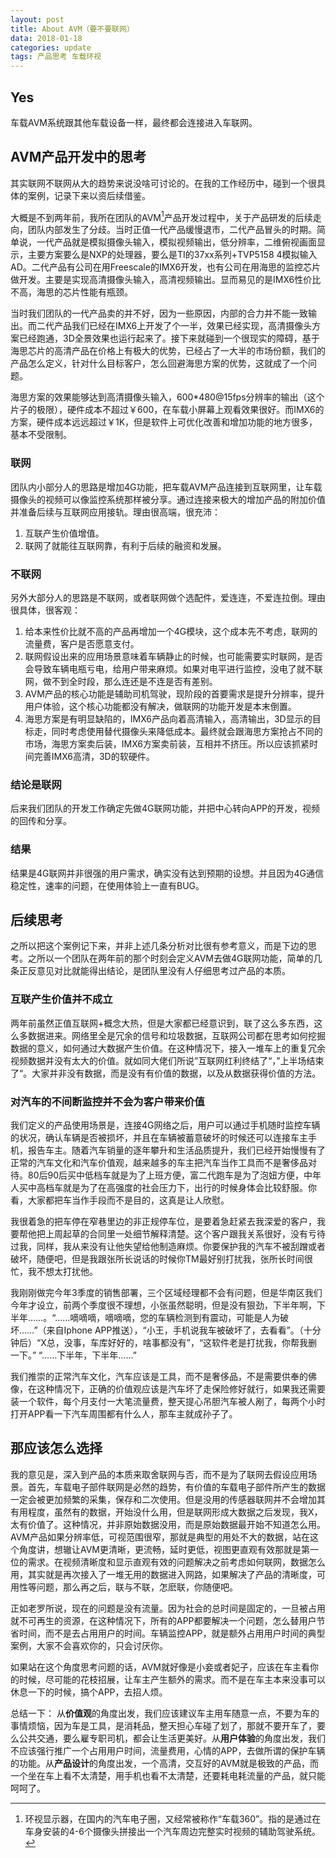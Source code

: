 ```yaml
---
layout: post
title: About AVM（要不要联网）
data: 2018-01-18
categories: update
tags: 产品思考 车载环视
---
```


## Yes

车载AVM系统跟其他车载设备一样，最终都会连接进入车联网。

## AVM产品开发中的思考

其实联网不联网从大的趋势来说没啥可讨论的。在我的工作经历中，碰到一个很具体的案例，记录下来以资后续借鉴。

大概是不到两年前，我所在团队的AVM[^AVM]产品开发过程中，关于产品研发的后续走向，团队内部发生了分歧。当时正值一代产品缓慢退市，二代产品冒头的时期。简单说，一代产品就是模拟摄像头输入，模拟视频输出，低分辨率，二维俯视画面显示，主要方案要么是NXP的处理器，要么是TI的37xx系列+TVP5158 4模拟输入AD。二代产品有公司在用Freescale的IMX6开发，也有公司在用海思的监控芯片做开发。主要是实现高清摄像头输入，高清视频输出。显而易见的是IMX6性价比不高，海思的芯片性能有瓶颈。

当时我们团队的一代产品卖的并不好，因为一些原因，内部的合力并不能一致输出。而二代产品我们已经在IMX6上开发了个一半，效果已经实现，高清摄像头方案已经跑通，3D全景效果也运行起来了。接下来就碰到一个很现实的障碍，基于海思芯片的高清产品在价格上有极大的优势，已经占了一大半的市场份额，我们的产品怎么定义，针对什么目标客户，怎么回避海思方案的优势，这就成了一个问题。

海思方案的效果能够达到高清摄像头输入，600*480@15fps分辨率的输出（这个片子的极限），硬件成本不超过￥600，在车载小屏幕上观看效果很好。而IMX6的方案，硬件成本远远超过￥1K，但是软件上可优化改善和增加功能的地方很多，基本不受限制。

### 联网

团队内小部分人的思路是增加4G功能，把车载AVM产品连接到互联网里，让车载摄像头的视频可以像监控系统那样被分享。通过连接来极大的增加产品的附加价值并准备后续与互联网应用接轨。理由很高端，很充沛：

1. 互联产生价值增值。
2. 联网了就能往互联网靠，有利于后续的融资和发展。

### 不联网

另外大部分人的思路是不联网，或者联网做个选配件，爱连连，不爱连拉倒。理由很具体，很客观：

1. 给本来性价比就不高的产品再增加一个4G模块，这个成本先不考虑，联网的流量费，客户是否愿意支付。
2. 联网假设出来的应用场景意味着车辆静止的时候，也可能需要实时联网，是否会导致车辆电瓶亏电，给用户带来麻烦。如果对电平进行监控，没电了就不联网，做不到全时段，那么连还是不连是否有差别。
3.  AVM产品的核心功能是辅助司机驾驶，现阶段的首要需求是提升分辨率，提升用户体验，这个核心功能都没有解决，做联网的功能开发是本末倒置。
4.  海思方案是有明显缺陷的，IMX6产品向着高清输入，高清输出，3D显示的目标走，同时考虑使用替代摄像头来降低成本。最终就会跟海思方案抢占不同的市场，海思方案卖后装，IMX6方案卖前装，互相并不挤压。所以应该抓紧时间完善IMX6高清，3D的软硬件。

### 结论是联网

后来我们团队的开发工作确定先做4G联网功能，并把中心转向APP的开发，视频的回传和分享。

### 结果

结果是4G联网并非很强的用户需求，确实没有达到预期的设想。并且因为4G通信稳定性，速率的问题，在使用体验上一直有BUG。

## 后续思考 

之所以把这个案例记下来，并非上述几条分析对比很有参考意义，而是下边的思考。之所以一个团队在两年前的那个时刻会定义AVM去做4G联网功能，简单的几条正反意见对比就能得出结论，是团队里没有人仔细思考过产品的本质。

### 互联产生价值并不成立

两年前虽然正值互联网+概念大热，但是大家都已经意识到，联了这么多东西，这么多数据进来。网络里全是冗余的信号和垃圾数据，互联网公司都在思考如何挖掘数据的意义，如何通过大数据产生价值。在这种情况下，接入一堆车上的重复冗余视频数据并没有太大的价值。就如同大佬们所说”互联网红利终结了“，”上半场结束了“。大家并非没有数据，而是没有有价值的数据，以及从数据获得价值的方法。

### 对汽车的不间断监控并不会为客户带来价值

我们定义的产品使用场景是，连接4G网络之后，用户可以通过手机随时监控车辆的状况，确认车辆是否被损坏，并且在车辆被蓄意破坏的时候还可以连接车主手机，报告车主。随着汽车销量的逐年攀升和生活品质提升，我们已经开始慢慢有了正常的汽车文化和汽车价值观，越来越多的车主把汽车当作工具而不是奢侈品对待。80后90后买中低档车就是为了上班方便，富二代跑车是为了泡妞方便，中年人买中高档车就是为了在高强度的社会压力下，出行的时候身体会比较舒服。你看，大家都把车当作手段而不是目的，这真是让人欣慰。

我很着急的把车停在窄巷里边的非正规停车位，是要着急赶紧去我深爱的客户，我要帮他把上周起草的合同里一处细节解释清楚。这个客户跟我关系很好，没有亏待过我，同样，我从来没有让他失望给他制造麻烦。你要保护我的汽车不被刮蹭或者破坏，随便吧，但是我跟张所长说话的时候你TM最好别打扰我，张所长时间很忙，我不想太打扰他。

我刚刚做完今年3季度的销售部署，三个区域经理都不会有问题，但是华南区我们今年才设立，前两个季度很不理想，小张虽然聪明，但是没有狠劲，下半年啊，下半年……。“……嘀嘀嘀，嘀嘀嘀，您的车辆检测到有震动，可能是人为破坏……”（来自Iphone APP推送），“小王，手机说我车被破坏了，去看看”。（十分钟后）“X总，没事，车库好好的，啥事都没有”，“这软件老是打扰我，你帮我删一下。” “……下半年，下半年……”

我们推崇的正常汽车文化，汽车应该是工具，而不是奢侈品，不是需要供奉的佛像，在这种情况下，正确的价值观应该是汽车坏了走保险修好就行，如果我还需要装一个软件，每个月支付一大笔流量费，整天提心吊胆汽车被人剐了，每两个小时打开APP看一下汽车周围都有什么人，那车主就成孙子了。

## 那应该怎么选择

我的意见是，深入到产品的本质来取舍联网与否，而不是为了联网去假设应用场景。首先，车载电子部件联网是必然的趋势，有价值的车载电子部件所产生的数据一定会被更加频繁的采集，保存和二次使用。但是没用的传感器联网并不会增加其有用程度，虽然有的数据，开始没什么用，但是联网形成大数据之后发现，我X，太有价值了。这种情况，并非原始数据没用，而是原始数据最开始不知道怎么用。AVM产品如果分辨率低，可视范围很窄，那就是典型的用处不大的数据，站在这个角度讲，想辙让AVM更清晰，更流畅，延时更低，视图更直观有效那就是第一位的需求。在视频清晰度和显示直观有效的问题解决之前考虑如何联网，数据怎么用，其实就是再次接入了一堆无用的数据进入网路，如果解决了产品的清晰度，可用性等问题，那么再之后，联与不联，怎麽联，你随便吧。

正如老罗所说，现在的问题是没有流量。因为社会的总时间是固定的，一旦被占用就不可再生的资源，在这种情况下，所有的APP都要解决一个问题，怎么替用户节省时间，而不是去占用用户的时间。车辆监控APP，就是额外占用用户时间的典型案例，大家不会喜欢你的，只会讨厌你。

如果站在这个角度思考问题的话，AVM就好像是小妾或者妃子，应该在车主看你的时候，尽可能的花枝招展，让车主产生额外的需求。而不是在车主本来没事可以休息一下的时候，搞个APP，去招人烦。

总结一下：
从**价值观**的角度出发，我们应该建议车主用车随意一点，不要为车的事情烦恼，因为车是工具，是消耗品，整天担心车碰了划了，那就不要开车了，要么公共交通，要么雇专职司机，都会让生活更美好。从**用户体验**的角度出发，我们不应该强行推广一个占用用户时间，流量费用，心情的APP，去做所谓的保护车辆的功能。从**产品设计**的角度出发，一个高清，交互好的AVM就是极致的产品，而一个坐在车上看不太清楚，用手机也看不太清楚，还要耗电耗流量的产品，就只能呵呵了。


[^AVM]:环视显示器，在国内的汽车电子圈，又经常被称作“车载360”。指的是通过在车身安装的4-6个摄像头拼接出一个汽车周边完整实时视频的辅助驾驶系统。



